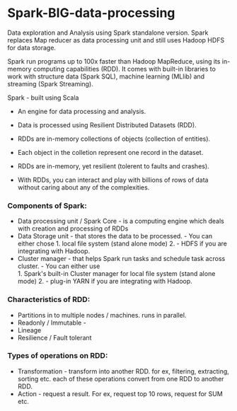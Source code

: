 # Spark-BIG-data-processing
Data exploration and Analysis using Spark standalone version. Spark replaces Map reducer as data processing unit and still uses Hadoop HDFS for data storage.

Spark run programs up to 100x faster than Hadoop MapReduce, using its in-memory computing capabilities (RDD).
It comes with built-in libraries to work with structure data (Spark SQL), machine learning (MLlib) and streaming (Spark Streaming).

Spark - built using Scala
- An engine for data processing and analysis.
- Data is processed using Resilient Distributed Datasets (RDD).
- RDDs are in-memory collections of objects (collection of entities).
- Each object in the colletion represent one record in the dataset.
- RDDs are in-memory, yet resilient (tolerent to faults and crashes).

- With RDDs, you can interact and play with billions of rows of data without caring about any of the complexities.

### Components of Spark:
- Data processing unit / Spark Core - is a computing engine which deals with creation and processing of RDDs
- Data Storage unit 
			- that stores the data to be processed.
			- You can either chose 
				1. local file system (stand alone mode) 
				2. - HDFS if you are integrating with Hadoop.
- Cluster manager 
			- that helps Spark run tasks and schedule task across cluster.
			- You can either use  
				1. Spark's built-in Cluster manager for local file system (stand alone mode)
				2. - plug-in YARN if you are integrating with Hadoop.


### Characteristics of RDD:
- Partitions in to multiple nodes / machines. runs in parallel.
- Readonly / Immutable - 
- Lineage
- Resilience / Fault tolerant

### Types of operations on RDD:
- Transformation - transform into another RDD. for ex, filtering, extracting, sorting etc. each of these operations convert from one RDD to another RDD.	
- Action - request a result. For ex, request top 10 rows, request for SUM etc.
